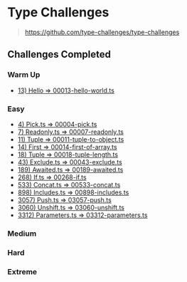 # Type Challenges

> https://github.com/type-challenges/type-challenges

## Challenges Completed

<!--TableOfContents-->

### Warm Up
- [13) Hello => 00013-hello-world.ts](/dominiccarrington/Type-Challenges/blob/main/0-warm-up/00013-hello-world.ts)

### Easy
- [4) Pick.ts => 00004-pick.ts](/dominiccarrington/Type-Challenges/blob/main/1-easy/00004-pick.ts)
- [7) Readonly.ts => 00007-readonly.ts](/dominiccarrington/Type-Challenges/blob/main/1-easy/00007-readonly.ts)
- [11) Tuple => 00011-tuple-to-object.ts](/dominiccarrington/Type-Challenges/blob/main/1-easy/00011-tuple-to-object.ts)
- [14) First => 00014-first-of-array.ts](/dominiccarrington/Type-Challenges/blob/main/1-easy/00014-first-of-array.ts)
- [18) Tuple => 00018-tuple-length.ts](/dominiccarrington/Type-Challenges/blob/main/1-easy/00018-tuple-length.ts)
- [43) Exclude.ts => 00043-exclude.ts](/dominiccarrington/Type-Challenges/blob/main/1-easy/00043-exclude.ts)
- [189) Awaited.ts => 00189-awaited.ts](/dominiccarrington/Type-Challenges/blob/main/1-easy/00189-awaited.ts)
- [268) If.ts => 00268-if.ts](/dominiccarrington/Type-Challenges/blob/main/1-easy/00268-if.ts)
- [533) Concat.ts => 00533-concat.ts](/dominiccarrington/Type-Challenges/blob/main/1-easy/00533-concat.ts)
- [898) Includes.ts => 00898-includes.ts](/dominiccarrington/Type-Challenges/blob/main/1-easy/00898-includes.ts)
- [3057) Push.ts => 03057-push.ts](/dominiccarrington/Type-Challenges/blob/main/1-easy/03057-push.ts)
- [3060) Unshift.ts => 03060-unshift.ts](/dominiccarrington/Type-Challenges/blob/main/1-easy/03060-unshift.ts)
- [3312) Parameters.ts => 03312-parameters.ts](/dominiccarrington/Type-Challenges/blob/main/1-easy/03312-parameters.ts)

### Medium

### Hard

### Extreme

<!--/TableOfContents-->
